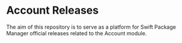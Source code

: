 # Account Releases

The aim of this repository is to serve as a platform for Swift Package Manager official releases related to the Account module.
